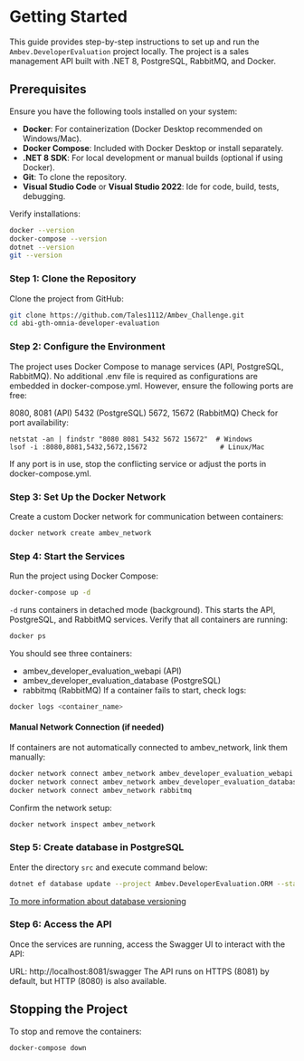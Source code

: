 # Getting Started

This guide provides step-by-step instructions to set up and run the `Ambev.DeveloperEvaluation` project locally. The project is a sales management API built with .NET 8, PostgreSQL, RabbitMQ, and Docker.

## Prerequisites

Ensure you have the following tools installed on your system:
- **Docker**: For containerization (Docker Desktop recommended on Windows/Mac).
- **Docker Compose**: Included with Docker Desktop or install separately.
- **.NET 8 SDK**: For local development or manual builds (optional if using Docker).
- **Git**: To clone the repository.
- **Visual Studio Code** or **Visual Studio 2022**: Ide for code, build, tests, debugging.

Verify installations:
```sh
docker --version
docker-compose --version
dotnet --version
git --version
```

### Step 1: Clone the Repository
Clone the project from GitHub:
```bash
git clone https://github.com/Tales1112/Ambev_Challenge.git
cd abi-gth-omnia-developer-evaluation
```

### Step 2: Configure the Environment
The project uses Docker Compose to manage services (API, PostgreSQL, RabbitMQ). No additional .env file is required as configurations are embedded in docker-compose.yml. However, ensure the following ports are free:

8080, 8081 (API)
5432 (PostgreSQL)
5672, 15672 (RabbitMQ)
Check for port availability:
```
netstat -an | findstr "8080 8081 5432 5672 15672"  # Windows
lsof -i :8080,8081,5432,5672,15672                  # Linux/Mac
```

If any port is in use, stop the conflicting service or adjust the ports in docker-compose.yml.

### Step 3: Set Up the Docker Network
Create a custom Docker network for communication between containers:
```bash
docker network create ambev_network
```

### Step 4: Start the Services
Run the project using Docker Compose:
```bash
docker-compose up -d
```

`-d` runs containers in detached mode (background).
This starts the API, PostgreSQL, and RabbitMQ services.
Verify that all containers are running:
```bash
docker ps
```

You should see three containers:
* ambev_developer_evaluation_webapi (API)
* ambev_developer_evaluation_database (PostgreSQL)
* rabbitmq (RabbitMQ)
If a container fails to start, check logs:
```bash
docker logs <container_name>
```

#### Manual Network Connection (if needed)
If containers are not automatically connected to ambev_network, link them manually:
```bash
docker network connect ambev_network ambev_developer_evaluation_webapi
docker network connect ambev_network ambev_developer_evaluation_database
docker network connect ambev_network rabbitmq
```
Confirm the network setup:
```bash
docker network inspect ambev_network
```

### Step 5: Create database in PostgreSQL
Enter the directory `src` and execute command below:
```bash
dotnet ef database update --project Ambev.DeveloperEvaluation.ORM --startup-project Ambev.DeveloperEvaluation.WebApi
```
[To more information about database versioning](./database-versioning.md)


### Step 6: Access the API
Once the services are running, access the Swagger UI to interact with the API:

URL: http://localhost:8081/swagger
The API runs on HTTPS (8081) by default, but HTTP (8080) is also available.


## Stopping the Project
To stop and remove the containers:
```bash
docker-compose down
```